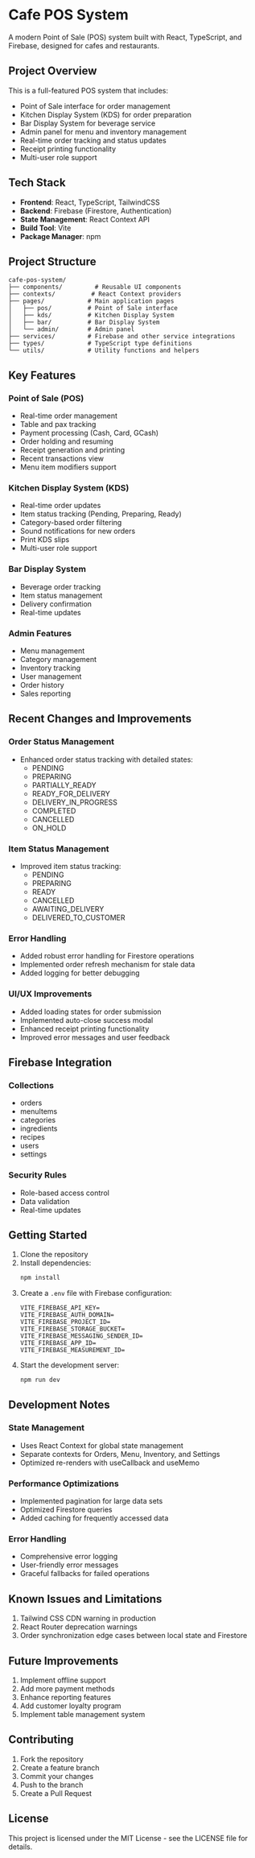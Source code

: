 # Cafe POS System

A modern Point of Sale (POS) system built with React, TypeScript, and Firebase, designed for cafes and restaurants.

## Project Overview

This is a full-featured POS system that includes:
- Point of Sale interface for order management
- Kitchen Display System (KDS) for order preparation
- Bar Display System for beverage service
- Admin panel for menu and inventory management
- Real-time order tracking and status updates
- Receipt printing functionality
- Multi-user role support

## Tech Stack

- **Frontend**: React, TypeScript, TailwindCSS
- **Backend**: Firebase (Firestore, Authentication)
- **State Management**: React Context API
- **Build Tool**: Vite
- **Package Manager**: npm

## Project Structure

```
cafe-pos-system/
├── components/         # Reusable UI components
├── contexts/          # React Context providers
├── pages/            # Main application pages
│   ├── pos/          # Point of Sale interface
│   ├── kds/          # Kitchen Display System
│   ├── bar/          # Bar Display System
│   └── admin/        # Admin panel
├── services/         # Firebase and other service integrations
├── types/            # TypeScript type definitions
└── utils/            # Utility functions and helpers
```

## Key Features

### Point of Sale (POS)
- Real-time order management
- Table and pax tracking
- Payment processing (Cash, Card, GCash)
- Order holding and resuming
- Receipt generation and printing
- Recent transactions view
- Menu item modifiers support

### Kitchen Display System (KDS)
- Real-time order updates
- Item status tracking (Pending, Preparing, Ready)
- Category-based order filtering
- Sound notifications for new orders
- Print KDS slips
- Multi-user role support

### Bar Display System
- Beverage order tracking
- Item status management
- Delivery confirmation
- Real-time updates

### Admin Features
- Menu management
- Category management
- Inventory tracking
- User management
- Order history
- Sales reporting

## Recent Changes and Improvements

### Order Status Management
- Enhanced order status tracking with detailed states:
  - PENDING
  - PREPARING
  - PARTIALLY_READY
  - READY_FOR_DELIVERY
  - DELIVERY_IN_PROGRESS
  - COMPLETED
  - CANCELLED
  - ON_HOLD

### Item Status Management
- Improved item status tracking:
  - PENDING
  - PREPARING
  - READY
  - CANCELLED
  - AWAITING_DELIVERY
  - DELIVERED_TO_CUSTOMER

### Error Handling
- Added robust error handling for Firestore operations
- Implemented order refresh mechanism for stale data
- Added logging for better debugging

### UI/UX Improvements
- Added loading states for order submission
- Implemented auto-close success modal
- Enhanced receipt printing functionality
- Improved error messages and user feedback

## Firebase Integration

### Collections
- orders
- menuItems
- categories
- ingredients
- recipes
- users
- settings

### Security Rules
- Role-based access control
- Data validation
- Real-time updates

## Getting Started

1. Clone the repository
2. Install dependencies:
   ```bash
   npm install
   ```
3. Create a `.env` file with Firebase configuration:
   ```
   VITE_FIREBASE_API_KEY=
   VITE_FIREBASE_AUTH_DOMAIN=
   VITE_FIREBASE_PROJECT_ID=
   VITE_FIREBASE_STORAGE_BUCKET=
   VITE_FIREBASE_MESSAGING_SENDER_ID=
   VITE_FIREBASE_APP_ID=
   VITE_FIREBASE_MEASUREMENT_ID=
   ```
4. Start the development server:
   ```bash
   npm run dev
   ```

## Development Notes

### State Management
- Uses React Context for global state management
- Separate contexts for Orders, Menu, Inventory, and Settings
- Optimized re-renders with useCallback and useMemo

### Performance Optimizations
- Implemented pagination for large data sets
- Optimized Firestore queries
- Added caching for frequently accessed data

### Error Handling
- Comprehensive error logging
- User-friendly error messages
- Graceful fallbacks for failed operations

## Known Issues and Limitations

1. Tailwind CSS CDN warning in production
2. React Router deprecation warnings
3. Order synchronization edge cases between local state and Firestore

## Future Improvements

1. Implement offline support
2. Add more payment methods
3. Enhance reporting features
4. Add customer loyalty program
5. Implement table management system

## Contributing

1. Fork the repository
2. Create a feature branch
3. Commit your changes
4. Push to the branch
5. Create a Pull Request

## License

This project is licensed under the MIT License - see the LICENSE file for details.
